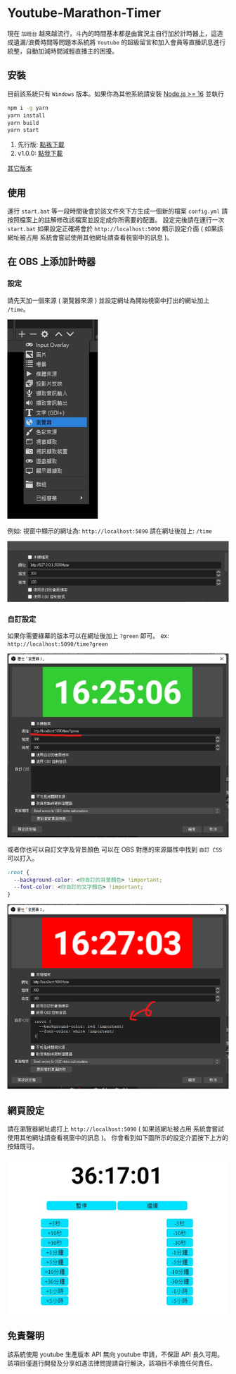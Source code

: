 # Youtube-Marathon-Timer

現在 `加班台` 越來越流行，斗內的時間基本都是由實況主自行加於計時器上，這造成遺漏/浪費時間等問題本系統將 `Youtube` 的超級留言和加入會員等直播訊息進行統整，自動加減時間減輕直播主的困擾。

## 安裝

目前該系統只有 `Windows` 版本。如果你為其他系統請安裝 [Node.js >= 16](https://nodejs.org/zh-tw/download/) 並執行

```sh
npm i -g yarn
yarn install
yarn build
yarn start
```

1. 先行版: [點我下載](https://github.com/a3510377/youtube-work-overtime/releases/download/latest/Youtube-Marathon-Timer.zip)
2. v1.0.0: [點我下載](https://github.com/a3510377/youtube-work-overtime/releases/download/v1.0.0/Youtube-Marathon-Timer.zip)

[其它版本](https://github.com/a3510377/youtube-work-overtime/releases)

## 使用

運行 `start.bat` 等一段時間後會於該文件夾下方生成一個新的檔案 `config.yml` 請按照檔案上的註解修改該檔案並設定成你所需要的配置。
設定完後請在運行一次 `start.bat` 如果設定正確將會於 `http://localhost:5090` 顯示設定介面 ( 如果該網址被占用 系統會嘗試使用其他網址請查看視窗中的訊息 )。

## 在 OBS 上添加計時器

### 設定

請先天加一個來源 ( 瀏覽器來源 ) 並設定網址為開始視窗中打出的網址加上 `/time`。

![](docs/demo-create.jpg)

例如:
視窗中顯示的網址為: `http://localhost:5090`
請在網址後加上: `/time`

![](docs/obs-set.jpg)

### 自訂設定

如果你需要綠幕的版本可以在網址後加上 `?green` 即可。 ex: `http://localhost:5090/time?green`

![](docs/obs-green.jpg)

或者你也可以自訂文字及背景顏色 可以在 OBS 對應的來源屬性中找到 `自訂 CSS` 可以打入。

```css
:root {
  --background-color: <你自訂的背景顏色> !important;
  --font-color: <你自訂的文字顏色> !important;
}
```

![](docs/obs-custom.png)

## 網頁設定

請在瀏覽器網址處打上 `http://localhost:5090` ( 如果該網址被占用 系統會嘗試使用其他網址請查看視窗中的訊息 )。
你會看到如下圖所示的設定介面按下上方的按鈕既可。

![](docs/web-config-page.jpg)

## 免責聲明

該系統使用 youtube 生產版本 API 無向 youtube 申請，不保證 API 長久可用。
該項目僅進行開發及分享如遇法律問提請自行解決，該項目不承擔任何責任。
